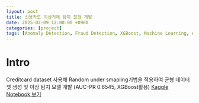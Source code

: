 ```yaml
---
layout: post
title: 신용카드 이상거래 탐지 모형 개발
date: 2025-02-09 12:00:00 +0900
categories: [project]
tags: [Anomaly Detection, Fraud Detection, XGBoost, Machine Learning, AUC-PR]
---
```

# Intro
Creditcard dataset 사용해 Random under smapling기법을 적용하여 균형 데이터셋 생성 및 이상 탐지 모델 개발 (AUC-PR 0.6545, XGBoost활용)
[Kaggle Notebook 보기](https://www.kaggle.com/code/zeunqusz/study02-credit-card-fraud-detection)

